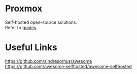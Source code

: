 # Proxmox
Self-hosted open-source solutions.  
Refer to [guides](https://therepos.github.io/notes/Home/Proxmox/basics).

# Useful Links
https://github.com/sindresorhus/awesome  
https://github.com/awesome-selfhosted/awesome-selfhosted
